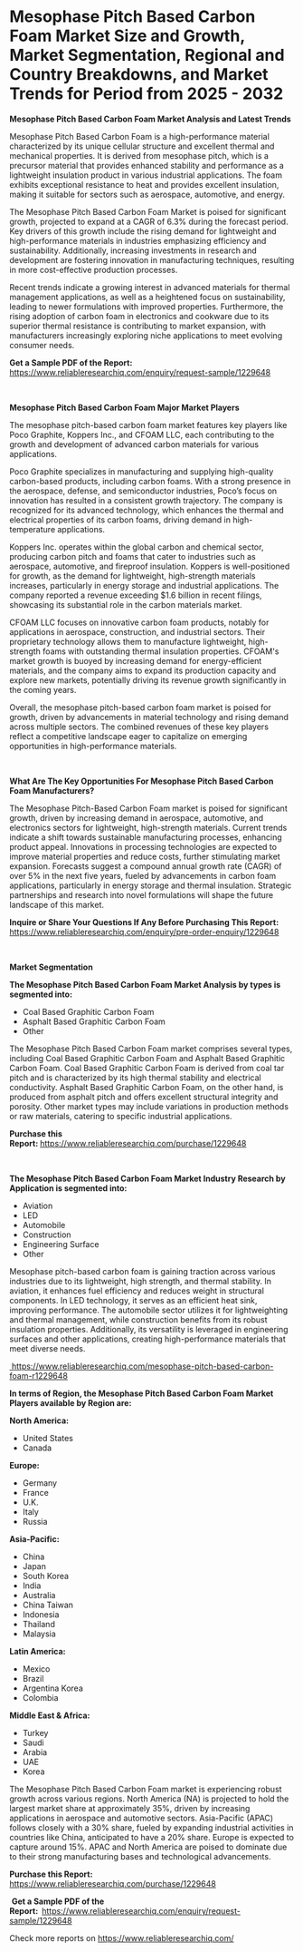 <p><h1>Mesophase Pitch Based Carbon Foam Market Size and Growth, Market Segmentation, Regional and Country Breakdowns, and Market Trends for Period from 2025 -  2032</h1></p><p><strong>Mesophase Pitch Based Carbon Foam Market Analysis and Latest Trends</strong></p>
<p><p>Mesophase Pitch Based Carbon Foam is a high-performance material characterized by its unique cellular structure and excellent thermal and mechanical properties. It is derived from mesophase pitch, which is a precursor material that provides enhanced stability and performance as a lightweight insulation product in various industrial applications. The foam exhibits exceptional resistance to heat and provides excellent insulation, making it suitable for sectors such as aerospace, automotive, and energy.</p><p>The Mesophase Pitch Based Carbon Foam Market is poised for significant growth, projected to expand at a CAGR of 6.3% during the forecast period. Key drivers of this growth include the rising demand for lightweight and high-performance materials in industries emphasizing efficiency and sustainability. Additionally, increasing investments in research and development are fostering innovation in manufacturing techniques, resulting in more cost-effective production processes.</p><p>Recent trends indicate a growing interest in advanced materials for thermal management applications, as well as a heightened focus on sustainability, leading to newer formulations with improved properties. Furthermore, the rising adoption of carbon foam in electronics and cookware due to its superior thermal resistance is contributing to market expansion, with manufacturers increasingly exploring niche applications to meet evolving consumer needs.</p></p>
<p><strong>Get a Sample PDF of the Report:&nbsp;</strong> <a href="https://www.reliableresearchiq.com/enquiry/request-sample/1229648?utm_campaign=2273&utm_medium=2&utm_source=Github&utm_content=ia&utm_term=02022025&utm_id=mesophase-pitch-based-carbon-foam">https://www.reliableresearchiq.com/enquiry/request-sample/1229648</a></p>
<p>&nbsp;</p>
<p><strong>Mesophase Pitch Based Carbon Foam Major Market Players</strong></p>
<p><p>The mesophase pitch-based carbon foam market features key players like Poco Graphite, Koppers Inc., and CFOAM LLC, each contributing to the growth and development of advanced carbon materials for various applications.</p><p>Poco Graphite specializes in manufacturing and supplying high-quality carbon-based products, including carbon foams. With a strong presence in the aerospace, defense, and semiconductor industries, Poco’s focus on innovation has resulted in a consistent growth trajectory. The company is recognized for its advanced technology, which enhances the thermal and electrical properties of its carbon foams, driving demand in high-temperature applications.</p><p>Koppers Inc. operates within the global carbon and chemical sector, producing carbon pitch and foams that cater to industries such as aerospace, automotive, and fireproof insulation. Koppers is well-positioned for growth, as the demand for lightweight, high-strength materials increases, particularly in energy storage and industrial applications. The company reported a revenue exceeding $1.6 billion in recent filings, showcasing its substantial role in the carbon materials market.</p><p>CFOAM LLC focuses on innovative carbon foam products, notably for applications in aerospace, construction, and industrial sectors. Their proprietary technology allows them to manufacture lightweight, high-strength foams with outstanding thermal insulation properties. CFOAM's market growth is buoyed by increasing demand for energy-efficient materials, and the company aims to expand its production capacity and explore new markets, potentially driving its revenue growth significantly in the coming years.</p><p>Overall, the mesophase pitch-based carbon foam market is poised for growth, driven by advancements in material technology and rising demand across multiple sectors. The combined revenues of these key players reflect a competitive landscape eager to capitalize on emerging opportunities in high-performance materials.</p></p>
<p>&nbsp;</p>
<p><strong>What Are The Key Opportunities For Mesophase Pitch Based Carbon Foam Manufacturers?</strong></p>
<p><p>The Mesophase Pitch-Based Carbon Foam market is poised for significant growth, driven by increasing demand in aerospace, automotive, and electronics sectors for lightweight, high-strength materials. Current trends indicate a shift towards sustainable manufacturing processes, enhancing product appeal. Innovations in processing technologies are expected to improve material properties and reduce costs, further stimulating market expansion. Forecasts suggest a compound annual growth rate (CAGR) of over 5% in the next five years, fueled by advancements in carbon foam applications, particularly in energy storage and thermal insulation. Strategic partnerships and research into novel formulations will shape the future landscape of this market.</p></p>
<p><strong>Inquire or Share Your Questions If Any Before Purchasing This Report:</strong> <a href="https://www.reliableresearchiq.com/enquiry/pre-order-enquiry/1229648?utm_campaign=2273&utm_medium=2&utm_source=Github&utm_content=ia&utm_term=02022025&utm_id=mesophase-pitch-based-carbon-foam">https://www.reliableresearchiq.com/enquiry/pre-order-enquiry/1229648</a></p>
<p>&nbsp;</p>
<p><strong>Market Segmentation</strong></p>
<p><strong>The Mesophase Pitch Based Carbon Foam Market Analysis by types is segmented into:</strong></p>
<p><ul><li>Coal Based Graphitic Carbon Foam</li><li>Asphalt Based Graphitic Carbon Foam</li><li>Other</li></ul></p>
<p><p>The Mesophase Pitch Based Carbon Foam market comprises several types, including Coal Based Graphitic Carbon Foam and Asphalt Based Graphitic Carbon Foam. Coal Based Graphitic Carbon Foam is derived from coal tar pitch and is characterized by its high thermal stability and electrical conductivity. Asphalt Based Graphitic Carbon Foam, on the other hand, is produced from asphalt pitch and offers excellent structural integrity and porosity. Other market types may include variations in production methods or raw materials, catering to specific industrial applications.</p></p>
<p><strong>Purchase this Report:&nbsp;</strong><a href="https://www.reliableresearchiq.com/purchase/1229648?utm_campaign=2273&utm_medium=2&utm_source=Github&utm_content=ia&utm_term=02022025&utm_id=mesophase-pitch-based-carbon-foam">https://www.reliableresearchiq.com/purchase/1229648</a></p>
<p>&nbsp;</p>
<p><strong>The Mesophase Pitch Based Carbon Foam Market Industry Research by Application is segmented into:</strong></p>
<p><ul><li>Aviation</li><li>LED</li><li>Automobile</li><li>Construction</li><li>Engineering Surface</li><li>Other</li></ul></p>
<p><p>Mesophase pitch-based carbon foam is gaining traction across various industries due to its lightweight, high strength, and thermal stability. In aviation, it enhances fuel efficiency and reduces weight in structural components. In LED technology, it serves as an efficient heat sink, improving performance. The automobile sector utilizes it for lightweighting and thermal management, while construction benefits from its robust insulation properties. Additionally, its versatility is leveraged in engineering surfaces and other applications, creating high-performance materials that meet diverse needs.</p></p>
<p><a href="https://www.reliableresearchiq.com/mesophase-pitch-based-carbon-foam-r1229648?utm_campaign=2273&utm_medium=2&utm_source=Github&utm_content=ia&utm_term=02022025&utm_id=mesophase-pitch-based-carbon-foam">&nbsp;https://www.reliableresearchiq.com/mesophase-pitch-based-carbon-foam-r1229648</a></p>
<p><strong>In terms of Region, the Mesophase Pitch Based Carbon Foam Market Players available by Region are:</strong></p>
<p>
    <p> <strong> North America: </strong>
        <ul>
            <li>United States</li>
            <li>Canada</li>
        </ul>
        </p> 
    <p> <strong> Europe: </strong>
        <ul>
            <li>Germany</li>
            <li>France</li>
            <li>U.K.</li>
            <li>Italy</li>
            <li>Russia</li>
        </ul>
        </p> 
    <p> <strong> Asia-Pacific: </strong>
        <ul>
            <li>China</li>
            <li>Japan</li>
            <li>South Korea</li>
            <li>India</li>
            <li>Australia</li>
            <li>China Taiwan</li>
            <li>Indonesia</li>
            <li>Thailand</li>
            <li>Malaysia</li>
        </ul>
        </p> 
    <p> <strong> Latin America: </strong>
        <ul>
            <li>Mexico</li>
            <li>Brazil</li>
            <li>Argentina Korea</li>
            <li>Colombia</li>
        </ul>
        </p> 
    <p> <strong> Middle East & Africa: </strong>
        <ul>
            <li>Turkey</li>
            <li>Saudi</li>
            <li>Arabia</li>
            <li>UAE</li>
            <li>Korea</li>
        </ul>
    </p>
    </p>
<p><p>The Mesophase Pitch Based Carbon Foam market is experiencing robust growth across various regions. North America (NA) is projected to hold the largest market share at approximately 35%, driven by increasing applications in aerospace and automotive sectors. Asia-Pacific (APAC) follows closely with a 30% share, fueled by expanding industrial activities in countries like China, anticipated to have a 20% share. Europe is expected to capture around 15%. APAC and North America are poised to dominate due to their strong manufacturing bases and technological advancements.</p></p>
<p><strong>Purchase this Report: </strong><a href="https://www.reliableresearchiq.com/purchase/1229648?utm_campaign=2273&utm_medium=2&utm_source=Github&utm_content=ia&utm_term=02022025&utm_id=mesophase-pitch-based-carbon-foam">https://www.reliableresearchiq.com/purchase/1229648</a></p>
<p>&nbsp;<strong>Get a Sample PDF of the Report:&nbsp;&nbsp;</strong><a href="https://www.reliableresearchiq.com/enquiry/request-sample/1229648?utm_campaign=2273&utm_medium=2&utm_source=Github&utm_content=ia&utm_term=02022025&utm_id=mesophase-pitch-based-carbon-foam">https://www.reliableresearchiq.com/enquiry/request-sample/1229648</a></p>
<p><strong></strong></p>
<p>Check more reports on <a href="https://www.reliableresearchiq.com/?utm_campaign=2273&utm_medium=2&utm_source=Github&utm_content=ia&utm_term=02022025&utm_id=mesophase-pitch-based-carbon-foam">https://www.reliableresearchiq.com/</a></p>
